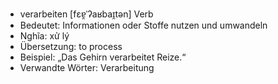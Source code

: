 - verarbeiten [fɛɐ̯ˈʔaʁbaɪ̯tən]	Verb
- Bedeutet: Informationen oder Stoffe nutzen und umwandeln
- Nghĩa: xử lý
- Übersetzung: to process
- Beispiel: „Das Gehirn verarbeitet Reize.“
- Verwandte Wörter: Verarbeitung